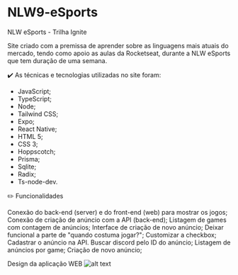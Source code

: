 # NLW9-eSports
NLW eSports - Trilha Ignite
  

Site criado com a premissa de aprender sobre as linguagens mais atuais do mercado, tendo como apoio as aulas da Rocketseat, durante a NLW eSports que tem duração de uma semana.

✔️ As técnicas e tecnologias utilizadas no site foram:

             
<ul>
<li>JavaScript;</li>
<li>TypeScript;</li>
<li>Node;</li>
<li>Tailwind CSS;</li>
<li>Expo;</li>
<li>React Native;</li>
<li>HTML 5;</li>
<li>CSS 3;</li>
<li>Hoppscotch;</li>
<li>Prisma;</li>
<li>Sqlite;</li>
<li>Radix;</li>
<li>Ts-node-dev.</li>
</ul>

✏️ Funcionalidades


 Conexão do back-end (server) e do front-end (web) para mostrar os jogos;
 Conexão de criação de anúncio com a API (back-end);
 Listagem de games com contagem de anúncios;
 Interface de criação de novo anúncio;
 Deixar funcional a parte de "quando costuma jogar?";
 Customizar a checkbox;
 Cadastrar o anúncio na API.
 Buscar discord pelo ID do anúncio;
 Listagem de anúncios por game;
 Criação de novo anúncio;
 
 
 Design da aplicação WEB
 ![alt text](https://github.com/rodrigorgtic/nlw-esports-ignite/raw/main/.github/cover.png?style=flat)

